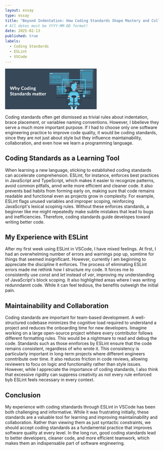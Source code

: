 ```yaml
---
layout: essay
type: essay
title: "Beyond Indentation: How Coding Standards Shape Mastery and Collaboration in Software Engineering"
# All dates must be YYYY-MM-DD format!
date: 2025-02-13
published: true
labels:
  - Coding Standards
  - ESLint
  - VSCode
---
```


<img width="300px" class="rounded float-start pe-4" src="../img/CodingStandards.png">

Coding standards often get dismissed as trivial rules about indentation, brace placement, or variablee naming conventions. However, I bbelieve they serve a much more important purpose. If I had to choose only one software engineering practice to improve code quality, it would be coding standards, since they are not just about style but they influence maintainability, collaboration, and even how we learn a programming language.

## Coding Standards as a Learning Tool

When learning a new language, sticking to established coding standards can accelerate comprehension. ESLint, for instance, enforces best practices in JavaScript and TypeScript, which makes it easier to recognize patterns, avoid common pitfalls, annd write more efficient and cleaner code. It also prevents bad habits from forming early on, making sure that code remains readable and functional even as projects grow in complexity. For example, ESLint flags unused variables and improper scoping, reinforcing JavaScript's lexical scopinig rules. Without these enforces standards, a beginner like me might repeatedly make subtle mistakes that lead to bugs and inefficiencies. Therefore, coding standards guide developes toward writing better code.

## My Experience with ESLint

After my first week using ESLint in VSCode, I have mixed feelings. At first, I had an overwhelming number of errors and warnings pop up, somtime for things that seemed insignificant. However, currently I am beginning to appreciate the discipline it enforces. The process of eliminating ESLint errors made me rethink how I structure my code. It forces me to consistently use *const* and *let* instead of *var*, improving my understanding of JavaScript's block scoping. It also highlighted areas where I was writing redunndannt code. While it can feel tedious, the benefits outweigh the initial pain.

## Maintainability and Collaboration

Coding standards are important for team-based development. A well-structured codebase minimizes the cognitive load required to understand a project and reduces the onboarding time for new developers. Iimagine working on a large open-source project whhere every contributor follows different formatting rules. This would be a nightmare to read and debug the code. Standards such as those ennforces by ESLint ensure that the code remains consistent, regardless of who wrote it. This consistency is particularly important in long-term projects where different engineers conntribute over time. It also reduces friction in code reviews, allowing reviewers to focu on logic and functionality rather than style issues. However, while I appreciate the importance of coding standards, I also think that excessive rigidity can suppress creativity as not every rule enforced byb ESLint feels necessary in every context.

## Conclusion

My experience with coding sttandards through ESLint in VSCode has been both challenging and informative. While it was frustrating initially, these standards are a valuable tool for learning and improving maintaiinability and collaboration. Rather than viewing them as just syntactic constraints, we should accept coding standards as a fundamental practice that improves software quality at every level. In the long run, good coding standards lead to better developers, cleaner code, and more efficient teamwork, which makes them an indispensable part of software engineering.

